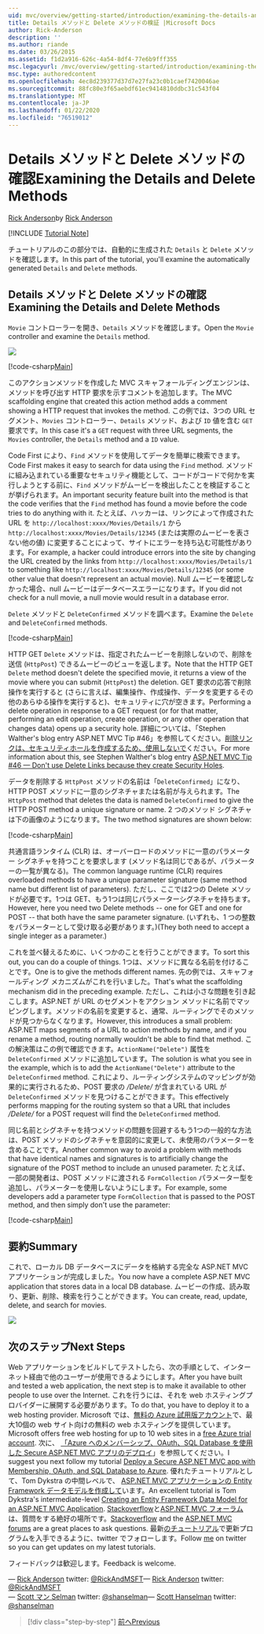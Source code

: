 ```yaml
---
uid: mvc/overview/getting-started/introduction/examining-the-details-and-delete-methods
title: Details メソッドと Delete メソッドの検証 |Microsoft Docs
author: Rick-Anderson
description: ''
ms.author: riande
ms.date: 03/26/2015
ms.assetid: f1d2a916-626c-4a54-8df4-77e6b9fff355
msc.legacyurl: /mvc/overview/getting-started/introduction/examining-the-details-and-delete-methods
msc.type: authoredcontent
ms.openlocfilehash: 4ec8d239377d37d7e27fa23c0b1caef7420046ae
ms.sourcegitcommit: 88fc80e3f65aebdf61ec9414810ddbc31c543f04
ms.translationtype: MT
ms.contentlocale: ja-JP
ms.lasthandoff: 01/22/2020
ms.locfileid: "76519012"
---
```

# <a name="examining-the-details-and-delete-methods"></a><span data-ttu-id="bf1cf-102">Details メソッドと Delete メソッドの確認</span><span class="sxs-lookup"><span data-stu-id="bf1cf-102">Examining the Details and Delete Methods</span></span>

<span data-ttu-id="bf1cf-103">[Rick Anderson]((https://twitter.com/RickAndMSFT))</span><span class="sxs-lookup"><span data-stu-id="bf1cf-103">by [Rick Anderson]((https://twitter.com/RickAndMSFT))</span></span>

[!INCLUDE [Tutorial Note](index.md)]

<span data-ttu-id="bf1cf-104">チュートリアルのこの部分では、自動的に生成された `Details` と `Delete` メソッドを確認します。</span><span class="sxs-lookup"><span data-stu-id="bf1cf-104">In this part of the tutorial, you'll examine the automatically generated `Details` and `Delete` methods.</span></span>

## <a name="examining-the-details-and-delete-methods"></a><span data-ttu-id="bf1cf-105">Details メソッドと Delete メソッドの確認</span><span class="sxs-lookup"><span data-stu-id="bf1cf-105">Examining the Details and Delete Methods</span></span>

<span data-ttu-id="bf1cf-106">`Movie` コントローラーを開き、`Details` メソッドを確認します。</span><span class="sxs-lookup"><span data-stu-id="bf1cf-106">Open the `Movie` controller and examine the `Details` method.</span></span>

![](examining-the-details-and-delete-methods/_static/image1.png)

[!code-csharp[Main](examining-the-details-and-delete-methods/samples/sample1.cs)]

<span data-ttu-id="bf1cf-107">このアクションメソッドを作成した MVC スキャフォールディングエンジンは、メソッドを呼び出す HTTP 要求を示すコメントを追加します。</span><span class="sxs-lookup"><span data-stu-id="bf1cf-107">The MVC scaffolding engine that created this action method adds a comment showing a HTTP request that invokes the method.</span></span> <span data-ttu-id="bf1cf-108">この例では、3つの URL セグメント、`Movies` コントローラー、`Details` メソッド、および `ID` 値を含む `GET` 要求です。</span><span class="sxs-lookup"><span data-stu-id="bf1cf-108">In this case it's a `GET` request with three URL segments, the `Movies` controller, the `Details` method and a `ID` value.</span></span>

<span data-ttu-id="bf1cf-109">Code First により、`Find` メソッドを使用してデータを簡単に検索できます。</span><span class="sxs-lookup"><span data-stu-id="bf1cf-109">Code First makes it easy to search for data using the `Find` method.</span></span> <span data-ttu-id="bf1cf-110">メソッドに組み込まれている重要なセキュリティ機能として、コードがコードで何かを実行しようとする前に、`Find` メソッドがムービーを検出したことを検証することが挙げられます。</span><span class="sxs-lookup"><span data-stu-id="bf1cf-110">An important security feature built into the method is that the code verifies that the `Find` method has found a movie before the code tries to do anything with it.</span></span> <span data-ttu-id="bf1cf-111">たとえば、ハッカーは、リンクによって作成された URL を `http://localhost:xxxx/Movies/Details/1` から `http://localhost:xxxx/Movies/Details/12345` (または実際のムービーを表さない他の値) に変更することによって、サイトにエラーを持ち込む可能性があります。</span><span class="sxs-lookup"><span data-stu-id="bf1cf-111">For example, a hacker could introduce errors into the site by changing the URL created by the links from `http://localhost:xxxx/Movies/Details/1` to something like `http://localhost:xxxx/Movies/Details/12345` (or some other value that doesn't represent an actual movie).</span></span> <span data-ttu-id="bf1cf-112">Null ムービーを確認しなかった場合、null ムービーはデータベースエラーになります。</span><span class="sxs-lookup"><span data-stu-id="bf1cf-112">If you did not check for a null movie, a null movie would result in a database error.</span></span>

<span data-ttu-id="bf1cf-113">`Delete` メソッドと `DeleteConfirmed` メソッドを調べます。</span><span class="sxs-lookup"><span data-stu-id="bf1cf-113">Examine the `Delete` and `DeleteConfirmed` methods.</span></span>

[!code-csharp[Main](examining-the-details-and-delete-methods/samples/sample2.cs?highlight=17)]

<span data-ttu-id="bf1cf-114">HTTP GET `Delete` メソッドは、指定されたムービーを削除しないので、削除を送信 (`HttpPost`) できるムービーのビューを返します。</span><span class="sxs-lookup"><span data-stu-id="bf1cf-114">Note that the HTTP GET `Delete` method doesn't delete the specified movie, it returns a view of the movie where you can submit (`HttpPost`) the deletion.</span></span> <span data-ttu-id="bf1cf-115">GET 要求の応答で削除操作を実行すると (さらに言えば、編集操作、作成操作、データを変更するその他のあらゆる操作を実行すると)、セキュリティに穴が空きます。</span><span class="sxs-lookup"><span data-stu-id="bf1cf-115">Performing a delete operation in response to a GET request (or for that matter, performing an edit operation, create operation, or any other operation that changes data) opens up a security hole.</span></span> <span data-ttu-id="bf1cf-116">詳細については、「Stephen Walther's blog entry ASP.NET MVC Tip #46」を参照してください。[削除リンクは、セキュリティホールを作成するため、使用しないで](http://stephenwalther.com/blog/archive/2009/01/21/asp.net-mvc-tip-46-ndash-donrsquot-use-delete-links-because.aspx)ください。</span><span class="sxs-lookup"><span data-stu-id="bf1cf-116">For more information about this, see Stephen Walther's blog entry [ASP.NET MVC Tip #46 — Don't use Delete Links because they create Security Holes](http://stephenwalther.com/blog/archive/2009/01/21/asp.net-mvc-tip-46-ndash-donrsquot-use-delete-links-because.aspx).</span></span>

<span data-ttu-id="bf1cf-117">データを削除する `HttpPost` メソッドの名前は「`DeleteConfirmed`」になり、HTTP POST メソッドに一意のシグネチャまたは名前が与えられます。</span><span class="sxs-lookup"><span data-stu-id="bf1cf-117">The `HttpPost` method that deletes the data is named `DeleteConfirmed` to give the HTTP POST method a unique signature or name.</span></span> <span data-ttu-id="bf1cf-118">2 つのメソッド シグネチャは下の画像のようになります。</span><span class="sxs-lookup"><span data-stu-id="bf1cf-118">The two method signatures are shown below:</span></span>

[!code-csharp[Main](examining-the-details-and-delete-methods/samples/sample3.cs)]

<span data-ttu-id="bf1cf-119">共通言語ランタイム (CLR) は、オーバーロードのメソッドに一意のパラメーター シグネチャを持つことを要求します (メソッド名は同じであるが、パラメーターの一覧が異なる)。</span><span class="sxs-lookup"><span data-stu-id="bf1cf-119">The common language runtime (CLR) requires overloaded methods to have a unique parameter signature (same method name but different list of parameters).</span></span> <span data-ttu-id="bf1cf-120">ただし、ここでは2つの Delete メソッドが必要です。1つは GET、もう1つは同じパラメーターシグネチャを持ちます。</span><span class="sxs-lookup"><span data-stu-id="bf1cf-120">However, here you need two Delete methods -- one for GET and one for POST -- that both have the same parameter signature.</span></span> <span data-ttu-id="bf1cf-121">(いずれも、1 つの整数をパラメーターとして受け取る必要があります。)</span><span class="sxs-lookup"><span data-stu-id="bf1cf-121">(They both need to accept a single integer as a parameter.)</span></span>

<span data-ttu-id="bf1cf-122">これを並べ替えるために、いくつかのことを行うことができます。</span><span class="sxs-lookup"><span data-stu-id="bf1cf-122">To sort this out, you can do a couple of things.</span></span> <span data-ttu-id="bf1cf-123">1つは、メソッドに異なる名前を付けることです。</span><span class="sxs-lookup"><span data-stu-id="bf1cf-123">One is to give the methods different names.</span></span> <span data-ttu-id="bf1cf-124">先の例では、スキャフォールディング メカニズムがこれを行いました。</span><span class="sxs-lookup"><span data-stu-id="bf1cf-124">That's what the scaffolding mechanism did in the preceding example.</span></span> <span data-ttu-id="bf1cf-125">ただし、これは小さな問題を引き起こします。ASP.NET が URL のセグメントをアクション メソッドに名前でマッピングします。メソッドの名前を変更すると、通常、ルーティングでそのメソッドが見つからなくなります。</span><span class="sxs-lookup"><span data-stu-id="bf1cf-125">However, this introduces a small problem: ASP.NET maps segments of a URL to action methods by name, and if you rename a method, routing normally wouldn't be able to find that method.</span></span> <span data-ttu-id="bf1cf-126">この解決策はこの例で確認できます。`ActionName("Delete")` 属性を `DeleteConfirmed` メソッドに追加しています。</span><span class="sxs-lookup"><span data-stu-id="bf1cf-126">The solution is what you see in the example, which is to add the `ActionName("Delete")` attribute to the `DeleteConfirmed` method.</span></span> <span data-ttu-id="bf1cf-127">これにより、ルーティングシステムのマッピングが効果的に実行されるため、POST 要求の */Delete/* が含まれている URL が `DeleteConfirmed` メソッドを見つけることができます。</span><span class="sxs-lookup"><span data-stu-id="bf1cf-127">This effectively performs mapping for the routing system so that a URL that includes */Delete/* for a POST request will find the `DeleteConfirmed` method.</span></span>

<span data-ttu-id="bf1cf-128">同じ名前とシグネチャを持つメソッドの問題を回避するもう1つの一般的な方法は、POST メソッドのシグネチャを意図的に変更して、未使用のパラメーターを含めることです。</span><span class="sxs-lookup"><span data-stu-id="bf1cf-128">Another common way to avoid a problem with methods that have identical names and signatures is to artificially change the signature of the POST method to include an unused parameter.</span></span> <span data-ttu-id="bf1cf-129">たとえば、一部の開発者は、POST メソッドに渡される `FormCollection` パラメーター型を追加し、パラメーターを使用しないようにします。</span><span class="sxs-lookup"><span data-stu-id="bf1cf-129">For example, some developers add a parameter type `FormCollection` that is passed to the POST method, and then simply don't use the parameter:</span></span>

[!code-csharp[Main](examining-the-details-and-delete-methods/samples/sample4.cs)]

## <a name="summary"></a><span data-ttu-id="bf1cf-130">要約</span><span class="sxs-lookup"><span data-stu-id="bf1cf-130">Summary</span></span>

<span data-ttu-id="bf1cf-131">これで、ローカル DB データベースにデータを格納する完全な ASP.NET MVC アプリケーションが完成しました。</span><span class="sxs-lookup"><span data-stu-id="bf1cf-131">You now have a complete ASP.NET MVC application that stores data in a local DB database.</span></span> <span data-ttu-id="bf1cf-132">ムービーの作成、読み取り、更新、削除、検索を行うことができます。</span><span class="sxs-lookup"><span data-stu-id="bf1cf-132">You can create, read, update, delete, and search for movies.</span></span>

![](examining-the-details-and-delete-methods/_static/image2.png)

## <a name="next-steps"></a><span data-ttu-id="bf1cf-133">次のステップ</span><span class="sxs-lookup"><span data-stu-id="bf1cf-133">Next Steps</span></span>

<span data-ttu-id="bf1cf-134">Web アプリケーションをビルドしてテストしたら、次の手順として、インターネット経由で他のユーザーが使用できるようにします。</span><span class="sxs-lookup"><span data-stu-id="bf1cf-134">After you have built and tested a web application, the next step is to make it available to other people to use over the Internet.</span></span> <span data-ttu-id="bf1cf-135">これを行うには、それを web ホスティングプロバイダーに展開する必要があります。</span><span class="sxs-lookup"><span data-stu-id="bf1cf-135">To do that, you have to deploy it to a web hosting provider.</span></span> <span data-ttu-id="bf1cf-136">Microsoft では、[無料の Azure 試用版アカウント](https://www.windowsazure.com/pricing/free-trial/?WT.mc_id=A443DD604)で、最大10個の web サイト向けの無料の web ホスティングを提供しています。</span><span class="sxs-lookup"><span data-stu-id="bf1cf-136">Microsoft offers free web hosting for up to 10 web sites in a [free Azure trial account](https://www.windowsazure.com/pricing/free-trial/?WT.mc_id=A443DD604).</span></span> <span data-ttu-id="bf1cf-137">次に、 [「Azure へのメンバーシップ、OAuth、SQL Database を使用した Secure ASP.NET MVC アプリのデプロイ](https://docs.microsoft.com/aspnet/core/security/authorization/secure-data)」を参照してください。</span><span class="sxs-lookup"><span data-stu-id="bf1cf-137">I suggest you next follow my tutorial [Deploy a Secure ASP.NET MVC app with Membership, OAuth, and SQL Database to Azure](https://docs.microsoft.com/aspnet/core/security/authorization/secure-data).</span></span> <span data-ttu-id="bf1cf-138">優れたチュートリアルとして、Tom Dykstra の中間レベルで、 [ASP.NET MVC アプリケーションの Entity Framework データモデルを作成して](../getting-started-with-ef-using-mvc/creating-an-entity-framework-data-model-for-an-asp-net-mvc-application.md)います。</span><span class="sxs-lookup"><span data-stu-id="bf1cf-138">An excellent tutorial is Tom Dykstra's intermediate-level [Creating an Entity Framework Data Model for an ASP.NET MVC Application](../getting-started-with-ef-using-mvc/creating-an-entity-framework-data-model-for-an-asp-net-mvc-application.md).</span></span> <span data-ttu-id="bf1cf-139">[Stackoverflow](http://stackoverflow.com/help)と[ASP.NET MVC フォーラム](https://forums.asp.net/1146.aspx)は、質問をする絶好の場所です。</span><span class="sxs-lookup"><span data-stu-id="bf1cf-139">[Stackoverflow](http://stackoverflow.com/help) and the [ASP.NET MVC forums](https://forums.asp.net/1146.aspx) are a great places to ask questions.</span></span> <span data-ttu-id="bf1cf-140">最新[のチュートリアル](https://twitter.com/RickAndMSFT)で更新プログラムを入手できるように、twitter でフォローします。</span><span class="sxs-lookup"><span data-stu-id="bf1cf-140">Follow [me](https://twitter.com/RickAndMSFT) on twitter so you can get updates on my latest tutorials.</span></span>

<span data-ttu-id="bf1cf-141">フィードバックは歓迎します。</span><span class="sxs-lookup"><span data-stu-id="bf1cf-141">Feedback is welcome.</span></span>

<span data-ttu-id="bf1cf-142">— [Rick Anderson](https://blogs.msdn.com/rickAndy) twitter: [@RickAndMSFT](https://twitter.com/RickAndMSFT)</span><span class="sxs-lookup"><span data-stu-id="bf1cf-142">— [Rick Anderson](https://blogs.msdn.com/rickAndy) twitter: [@RickAndMSFT](https://twitter.com/RickAndMSFT)</span></span>  
<span data-ttu-id="bf1cf-143">— [Scott マン Selman](http://www.hanselman.com/blog/) twitter: [@shanselman](https://twitter.com/shanselman)</span><span class="sxs-lookup"><span data-stu-id="bf1cf-143">— [Scott Hanselman](http://www.hanselman.com/blog/) twitter: [@shanselman](https://twitter.com/shanselman)</span></span>

> [!div class="step-by-step"]
> [<span data-ttu-id="bf1cf-144">前へ</span><span class="sxs-lookup"><span data-stu-id="bf1cf-144">Previous</span></span>](adding-validation.md)

